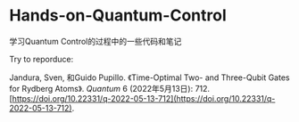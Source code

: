 # Hands-on-Quantum-Control

学习Quantum Control的过程中的一些代码和笔记

Try to reporduce:

Jandura, Sven, 和Guido Pupillo. 《Time-Optimal Two- and Three-Qubit Gates for Rydberg Atoms》. *Quantum* 6 (2022年5月13日): 712. [https://doi.org/10.22331/q-2022-05-13-712](https://doi.org/10.22331/q-2022-05-13-712).

